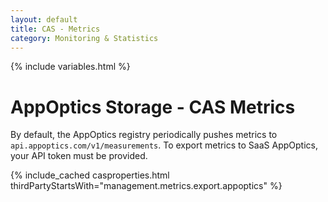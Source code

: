 ```yaml
---
layout: default
title: CAS - Metrics
category: Monitoring & Statistics
---
```


{% include variables.html %}

# AppOptics Storage - CAS Metrics

By default, the AppOptics registry periodically pushes metrics to `api.appoptics.com/v1/measurements`. 
To export metrics to SaaS AppOptics, your API token must be provided.

{% include_cached casproperties.html thirdPartyStartsWith="management.metrics.export.appoptics" %}

